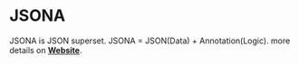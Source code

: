 # JSONA

JSONA is JSON superset. JSONA = JSON(Data) + Annotation(Logic).  more details on [**Website**](https://jsona.github.io).
